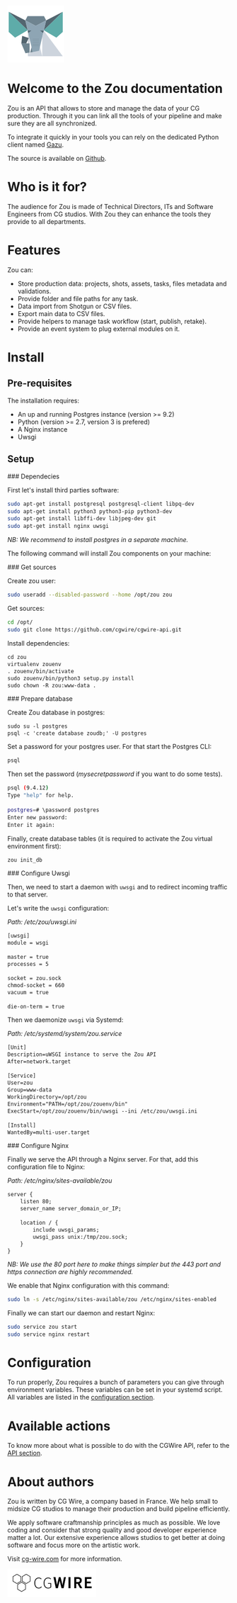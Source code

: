 [![Zou Logo](zou.png)](https://github.com/cgwire/zou)

# Welcome to the Zou documentation

Zou is an API that allows to store and manage the data of your CG production.
Through it you can link all the tools of your pipeline and make sure they are
all synchronized. 

To integrate it quickly in your tools you can rely on the dedicated Python client 
named [Gazu](https://gazu.cg-wire.com). 

The source is available on [Github](https://github.com/cgwire/cgwire-api).

# Who is it for?

The audience for Zou is made of Technical Directors, ITs and
Software Engineers from CG studios. With Zou they can enhance the
tools they provide to all departments.

# Features 

Zou can:

* Store production data: projects, shots, assets, tasks, files
  metadata and validations.
* Provide folder and file paths for any task.
* Data import from Shotgun or CSV files.
* Export main data to CSV files.
* Provide helpers to manage task workflow (start, publish, retake).
* Provide an event system to plug external modules on it.

# Install 

## Pre-requisites

The installation requires:

* An up and running Postgres instance (version >= 9.2)
* Python (version >= 2.7, version 3 is prefered)
* A Nginx instance
* Uwsgi

## Setup


### Dependecies

First let's install third parties software:

```bash
sudo apt-get install postgresql postgresql-client libpq-dev
sudo apt-get install python3 python3-pip python3-dev
sudo apt-get install libffi-dev libjpeg-dev git
sudo apt-get install nginx uwsgi
```

*NB: We recommend to install postgres in a separate machine.*


The following command will install Zou components on your machine:


### Get sources

Create zou user:

```bash
sudo useradd --disabled-password --home /opt/zou zou 
```

Get sources:

```bash
cd /opt/
sudo git clone https://github.com/cgwire/cgwire-api.git
```

Install dependencies:

```
cd zou
virtualenv zouenv
. zouenv/bin/activate
sudo zouenv/bin/python3 setup.py install
sudo chown -R zou:www-data .
```


### Prepare database

Create Zou database in postgres:

```
sudo su -l postgres
psql -c 'create database zoudb;' -U postgres
```

Set a password for your postgres user. For that start the Postgres CLI:

```bash
psql
```

Then set the password (*mysecretpassword* if you want to do some tests).

```bash
psql (9.4.12)
Type "help" for help.

postgres=# \password postgres
Enter new password: 
Enter it again: 
```

Finally, create database tables (it is required to activate the Zou virtual
environment first):

```
zou init_db
```


### Configure Uwsgi

Then, we need to start a daemon with `uwsgi` and to redirect incoming traffic
to that server.

Let's write the `uwsgi` configuration:

*Path: /etc/zou/uwsgi.ini*

```
[uwsgi]
module = wsgi

master = true
processes = 5

socket = zou.sock
chmod-socket = 660
vacuum = true

die-on-term = true
```

Then we daemonize `uwsgi` via Systemd:

*Path: /etc/systemd/system/zou.service*

```
[Unit]
Description=uWSGI instance to serve the Zou API
After=network.target

[Service]
User=zou
Group=www-data
WorkingDirectory=/opt/zou
Environment="PATH=/opt/zou/zouenv/bin"
ExecStart=/opt/zou/zouenv/bin/uwsgi --ini /etc/zou/uwsgi.ini

[Install]
WantedBy=multi-user.target
```


### Configure Nginx

Finally we serve the API through a Nginx server. For that, add this
configuration file to Nginx:

*Path: /etc/nginx/sites-available/zou*

```
server {
    listen 80;
    server_name server_domain_or_IP;

    location / {
        include uwsgi_params;
        uwsgi_pass unix:/tmp/zou.sock;
    }
}
```

*NB: We use the 80 port here to make things simpler but the 443 port and https connection are highly recommended.*


We enable that Nginx configuration with this command:

```bash
sudo ln -s /etc/nginx/sites-available/zou /etc/nginx/sites-enabled
```

Finally we can start our daemon and restart Nginx:

```bash
sudo service zou start
sudo service nginx restart
```


# Configuration 

To run properly, Zou requires a bunch of parameters you can give through
environment variables. These variables can be set in your systemd script. 
All variables are listed in the [configuration
section](configuration).

# Available actions

To know more about what is possible to do with the CGWire API, refer to the
[API section](api).


# About authors

Zou is written by CG Wire, a company based in France. We help small to
midsize CG studios to manage their production and build pipeline efficiently.

We apply software craftmanship principles as much as possible. We love
coding and consider that strong quality and good developer experience matter a lot.
Our extensive experience allows studios to get better at doing software and focus
more on the artistic work.

Visit [cg-wire.com](https://cg-wire.com) for more information.

[![CGWire Logo](cgwire.png)](https://cgwire.com)
